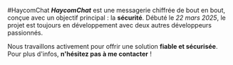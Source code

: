 #HaycomChat
***HaycomChat*** est une messagerie chiffrée de bout en bout, conçue avec un objectif principal : la **sécurité**. Débuté le *22 mars 2025*, le projet est toujours en développement avec deux autres développeurs passionnés.

Nous travaillons activement pour offrir une solution **fiable et sécurisée**. Pour plus d'infos, **n'hésitez pas à me contacter** !